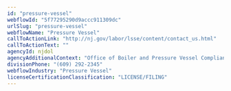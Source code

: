 ```yaml
---
id: "pressure-vessel"
webflowId: "5f77295290d9accc911309dc"
urlSlug: "pressure-vessel"
webflowName: "Pressure Vessel"
callToActionLink: "http://nj.gov/labor/lsse/content/contact_us.html"
callToActionText: ""
agencyId: njdol
agencyAdditionalContext: "Office of Boiler and Pressure Vessel Compliance"
divisionPhone: "(609) 292-2345"
webflowIndustry: "Pressure Vessel"
licenseCertificationClassification: "LICENSE/FILING"
---
```

